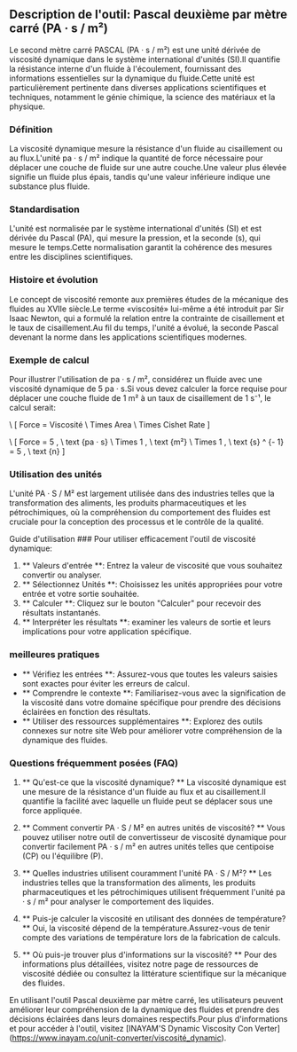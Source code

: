 ## Description de l'outil: Pascal deuxième par mètre carré (PA · s / m²)

Le second mètre carré PASCAL (PA · s / m²) est une unité dérivée de viscosité dynamique dans le système international d'unités (SI).Il quantifie la résistance interne d'un fluide à l'écoulement, fournissant des informations essentielles sur la dynamique du fluide.Cette unité est particulièrement pertinente dans diverses applications scientifiques et techniques, notamment le génie chimique, la science des matériaux et la physique.

### Définition
La viscosité dynamique mesure la résistance d'un fluide au cisaillement ou au flux.L'unité pa · s / m² indique la quantité de force nécessaire pour déplacer une couche de fluide sur une autre couche.Une valeur plus élevée signifie un fluide plus épais, tandis qu'une valeur inférieure indique une substance plus fluide.

### Standardisation
L'unité est normalisée par le système international d'unités (SI) et est dérivée du Pascal (PA), qui mesure la pression, et la seconde (s), qui mesure le temps.Cette normalisation garantit la cohérence des mesures entre les disciplines scientifiques.

### Histoire et évolution
Le concept de viscosité remonte aux premières études de la mécanique des fluides au XVIIe siècle.Le terme «viscosité» lui-même a été introduit par Sir Isaac Newton, qui a formulé la relation entre la contrainte de cisaillement et le taux de cisaillement.Au fil du temps, l'unité a évolué, la seconde Pascal devenant la norme dans les applications scientifiques modernes.

### Exemple de calcul
Pour illustrer l'utilisation de pa · s / m², considérez un fluide avec une viscosité dynamique de 5 pa · s.Si vous devez calculer la force requise pour déplacer une couche fluide de 1 m² à un taux de cisaillement de 1 s⁻¹, le calcul serait:

\ [
Force = Viscosité \ Times Area \ Times Cishet Rate
\]

\ [
Force = 5 \, \ text {pa · s} \ Times 1 \, \ text {m²} \ Times 1 \, \ text {s} ^ {- 1} = 5 \, \ text {n}
\]

### Utilisation des unités
L'unité PA · S / M² est largement utilisée dans des industries telles que la transformation des aliments, les produits pharmaceutiques et les pétrochimiques, où la compréhension du comportement des fluides est cruciale pour la conception des processus et le contrôle de la qualité.

Guide d'utilisation ###
Pour utiliser efficacement l'outil de viscosité dynamique:
1. ** Valeurs d'entrée **: Entrez la valeur de viscosité que vous souhaitez convertir ou analyser.
2. ** Sélectionnez Unités **: Choisissez les unités appropriées pour votre entrée et votre sortie souhaitée.
3. ** Calculer **: Cliquez sur le bouton "Calculer" pour recevoir des résultats instantanés.
4. ** Interpréter les résultats **: examiner les valeurs de sortie et leurs implications pour votre application spécifique.

### meilleures pratiques
- ** Vérifiez les entrées **: Assurez-vous que toutes les valeurs saisies sont exactes pour éviter les erreurs de calcul.
- ** Comprendre le contexte **: Familiarisez-vous avec la signification de la viscosité dans votre domaine spécifique pour prendre des décisions éclairées en fonction des résultats.
- ** Utiliser des ressources supplémentaires **: Explorez des outils connexes sur notre site Web pour améliorer votre compréhension de la dynamique des fluides.

### Questions fréquemment posées (FAQ)

1. ** Qu'est-ce que la viscosité dynamique? **
La viscosité dynamique est une mesure de la résistance d'un fluide au flux et au cisaillement.Il quantifie la facilité avec laquelle un fluide peut se déplacer sous une force appliquée.

2. ** Comment convertir PA · S / M² en autres unités de viscosité? **
Vous pouvez utiliser notre outil de convertisseur de viscosité dynamique pour convertir facilement PA · s / m² en autres unités telles que centipoise (CP) ou l'équilibre (P).

3. ** Quelles industries utilisent couramment l'unité PA · S / M²? **
Les industries telles que la transformation des aliments, les produits pharmaceutiques et les pétrochimiques utilisent fréquemment l'unité pa · s / m² pour analyser le comportement des liquides.

4. ** Puis-je calculer la viscosité en utilisant des données de température? **
Oui, la viscosité dépend de la température.Assurez-vous de tenir compte des variations de température lors de la fabrication de calculs.

5. ** Où puis-je trouver plus d'informations sur la viscosité? **
Pour des informations plus détaillées, visitez notre page de ressources de viscosité dédiée ou consultez la littérature scientifique sur la mécanique des fluides.

En utilisant l'outil Pascal deuxième par mètre carré, les utilisateurs peuvent améliorer leur compréhension de la dynamique des fluides et prendre des décisions éclairées dans leurs domaines respectifs.Pour plus d'informations et pour accéder à l'outil, visitez [INAYAM'S Dynamic Viscosity Con Verter] (https://www.inayam.co/unit-converter/viscosité_dynamic).